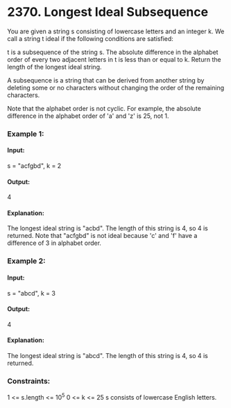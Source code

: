# 2370. Longest Ideal Subsequence
You are given a string s consisting of lowercase letters and an integer k. We call a string t ideal if the following conditions are satisfied:

t is a subsequence of the string s.
The absolute difference in the alphabet order of every two adjacent letters in t is less than or equal to k.
Return the length of the longest ideal string.

A subsequence is a string that can be derived from another string by deleting some or no characters without changing the order of the remaining characters.

Note that the alphabet order is not cyclic. For example, the absolute difference in the alphabet order of 'a' and 'z' is 25, not 1.

### Example 1:
#### Input: 
s = "acfgbd", k = 2
#### Output: 
4
#### Explanation:
The longest ideal string is "acbd". The length of this string is 4, so 4 is returned.
Note that "acfgbd" is not ideal because 'c' and 'f' have a difference of 3 in alphabet order.

### Example 2:
#### Input: 
s = "abcd", k = 3
#### Output: 
4
#### Explanation: 
The longest ideal string is "abcd". The length of this string is 4, so 4 is returned.
 

### Constraints:
1 <= s.length <= $`10^5`$
0 <= k <= 25
s consists of lowercase English letters.

